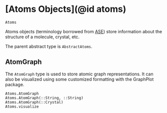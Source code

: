 # [Atoms Objects](@id atoms)

```@docs
Atoms
```

Atoms objects (terminology borrowed from [ASE](https://wiki.fysik.dtu.dk/ase/)) store information about the structure of a molecule, crystal, etc.

The parent abstract type is `AbstractAtoms`.

## AtomGraph

The `AtomGraph` type is used to store atomic graph representations. It can also be visualized using some customized formatting with the GraphPlot package.

```@docs
Atoms.AtomGraph
Atoms.AtomGraph(::String, ::String)
Atoms.AtomGraph(::Crystal)
Atoms.visualize
```
